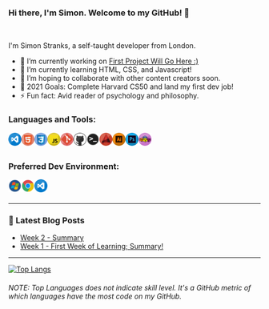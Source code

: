 ### Hi there, I'm Simon. Welcome to my GitHub! 👋

<br>

I'm Simon Stranks, a self-taught developer from London.

- 🔭 I’m currently working on [First Project Will Go Here :)]()
- 🌱 I’m currently learning HTML, CSS, and Javascript!
- 👯 I’m hoping to collaborate with other content creators soon.
- 🥅 2021 Goals: Complete Harvard CS50 and land my first dev job!
- ⚡ Fun fact: Avid reader of psychology and philosophy.

### Languages and Tools:

<img align="left" alt="Visual Studio Code" width="26px" src="https://github.com/SStranks/MyFirstRepository/blob/master/Icons/VSCode2.png" />
<img align="left" alt="HTML5" width="26px" src="https://github.com/SStranks/MyFirstRepository/blob/master/Icons/HTML.png" />
<img align="left" alt="CSS3" width="26px" src="https://github.com/SStranks/MyFirstRepository/blob/master/Icons/CSS.png" />
<img align="left" alt="CSS3" width="26px" src="https://github.com/SStranks/MyFirstRepository/blob/master/Icons/JS.png" />
<img align="left" alt="Git" width="26px" src="https://github.com/SStranks/MyFirstRepository/blob/master/Icons/GIT.png" />
<img align="left" alt="GitHub" width="26px" src="https://github.com/SStranks/MyFirstRepository/blob/master/Icons/GitHub.png" />
<img align="left" alt="Terminal" width="26px" src="https://github.com/SStranks/MyFirstRepository/blob/master/Icons/Terminal.png" />
<img align="left" alt="Terminal" width="26px" title ="AutoCAD" src="https://github.com/SStranks/MyFirstRepository/blob/master/Icons/CAD.png" />
<img align="left" alt="Terminal" width="26px" src="https://github.com/SStranks/MyFirstRepository/blob/master/Icons/Ai.png" />
<img align="left" alt="Terminal" width="26px" src="https://github.com/SStranks/MyFirstRepository/blob/master/Icons/Ps.png" />
<img align="left" alt="Terminal" width="26px" src="https://github.com/SStranks/MyFirstRepository/blob/master/Icons/VBA.png" />

<br>
<br>

### Preferred Dev Environment:

<img align="left" alt="CSS3" width="26px" src="https://github.com/SStranks/MyFirstRepository/blob/master/Icons/OS_Windows.png" />
<img align="left" alt="CSS3" width="26px" src="https://github.com/SStranks/MyFirstRepository/blob/master/Icons/Chrome.png" />
<img align="left" alt="Visual Studio Code" width="26px" src="https://github.com/SStranks/MyFirstRepository/blob/master/Icons/VSCode2.png" />

<br>
<br>

---

### 📕 Latest Blog Posts

<!-- BLOG-POST-LIST:START -->
- [Week 2 - Summary](https://dev.to/sstranks/week-2-summary-3kdd)
- [Week 1 - First Week of Learning; Summary!](https://dev.to/sstranks/week-1-first-week-of-learning-summary-2eo4)
<!-- BLOG-POST-LIST:END -->

---

[![Top Langs](https://github-readme-stats.vercel.app/api/top-langs/?username=SStranks&layout=compact)](https://github.com/SStranks/github-readme-stats)

###### NOTE: Top Languages does not indicate skill level. It's a GitHub metric of which languages have the most code on my GitHub.
